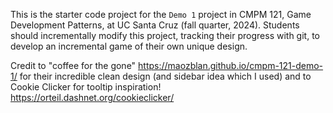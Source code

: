 This is the starter code project for the `Demo 1` project in CMPM 121, Game Development Patterns, at UC Santa Cruz (fall quarter, 2024). Students should incrementally modify this project, tracking their progress with git, to develop an incremental game of their own unique design.

Credit to "coffee for the gone" https://maozblan.github.io/cmpm-121-demo-1/ for their incredible clean design (and sidebar idea which I used)
and to Cookie Clicker for tooltip inspiration! https://orteil.dashnet.org/cookieclicker/
